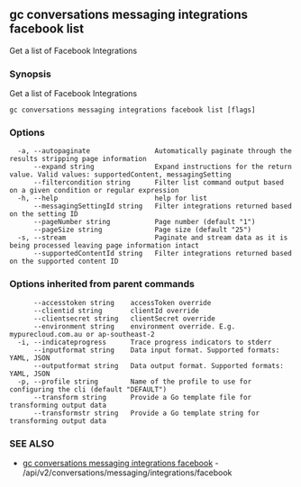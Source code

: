 ## gc conversations messaging integrations facebook list

Get a list of Facebook Integrations

### Synopsis

Get a list of Facebook Integrations

```
gc conversations messaging integrations facebook list [flags]
```

### Options

```
  -a, --autopaginate                Automatically paginate through the results stripping page information
      --expand string               Expand instructions for the return value. Valid values: supportedContent, messagingSetting
      --filtercondition string      Filter list command output based on a given condition or regular expression
  -h, --help                        help for list
      --messagingSettingId string   Filter integrations returned based on the setting ID
      --pageNumber string           Page number (default "1")
      --pageSize string             Page size (default "25")
  -s, --stream                      Paginate and stream data as it is being processed leaving page information intact
      --supportedContentId string   Filter integrations returned based on the supported content ID
```

### Options inherited from parent commands

```
      --accesstoken string    accessToken override
      --clientid string       clientId override
      --clientsecret string   clientSecret override
      --environment string    environment override. E.g. mypurecloud.com.au or ap-southeast-2
  -i, --indicateprogress      Trace progress indicators to stderr
      --inputformat string    Data input format. Supported formats: YAML, JSON
      --outputformat string   Data output format. Supported formats: YAML, JSON
  -p, --profile string        Name of the profile to use for configuring the cli (default "DEFAULT")
      --transform string      Provide a Go template file for transforming output data
      --transformstr string   Provide a Go template string for transforming output data
```

### SEE ALSO

* [gc conversations messaging integrations facebook](gc_conversations_messaging_integrations_facebook.html)	 - /api/v2/conversations/messaging/integrations/facebook


